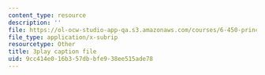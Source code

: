```yaml
---
content_type: resource
description: ''
file: https://ol-ocw-studio-app-qa.s3.amazonaws.com/courses/6-450-principles-of-digital-communications-i-fall-2006/9cc414e016b357dbbfe938ee515ade78_QstZW4N4SX8.vtt
file_type: application/x-subrip
resourcetype: Other
title: 3play caption file
uid: 9cc414e0-16b3-57db-bfe9-38ee515ade78
---
```

